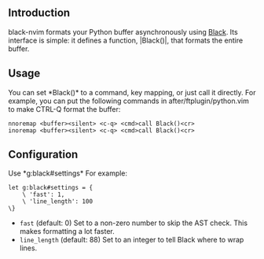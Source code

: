## Introduction

black-nvim formats your Python buffer asynchronously using [Black]. Its interface is
simple: it defines a function, |Black()|, that formats the entire buffer.

[Black]: https://github.com/psf/black

## Usage

You can set \*Black()\* to a command, key mapping, or just call it directly.
For example, you can put the following commands in after/ftplugin/python.vim to
make CTRL-Q format the buffer:

```vim
nnoremap <buffer><silent> <c-q> <cmd>call Black()<cr>
inoremap <buffer><silent> <c-q> <cmd>call Black()<cr>
```

## Configuration

Use \*g:black#settings\*
For example:

```vim
let g:black#settings = {
    \ 'fast': 1,
    \ 'line_length': 100
\}
```

- `fast` (default: 0)
  Set to a non-zero number to skip the AST check. This makes formatting a lot faster.
- `line_length` (default: 88)
  Set to an integer to tell Black where to wrap lines.
